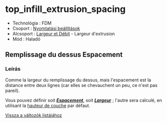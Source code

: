 # top\_infill\_extrusion\_spacing

* Technológia : FDM
* Csoport : [Nyomtatási beállítások](../../konfig/print_settings.md)
* Alcsoport : [Largeur et Débit](../../beallitasok/print_settings.md#largeur-et-débit) - Largeur d'extrusion
* Mód : Haladó

## Remplissage du dessus Espacement

### Leírás

Comme la largeur du remplissage du dessus, mais l'espacement est la distance entre deux lignes \(car elles se chevauchent un peu, ce n'est pas pareil\).

Vous pouvez définir soit [_**Espacement**_](top_infill_extrusion_spacing.md), soit [_**Largeur**_](top_infill_extrusion_width.md) ; l'autre sera calculé, en utilisant la [hauteur de couche](layer_height.md) par défaut.

[Vissza a változók listájához](/)

